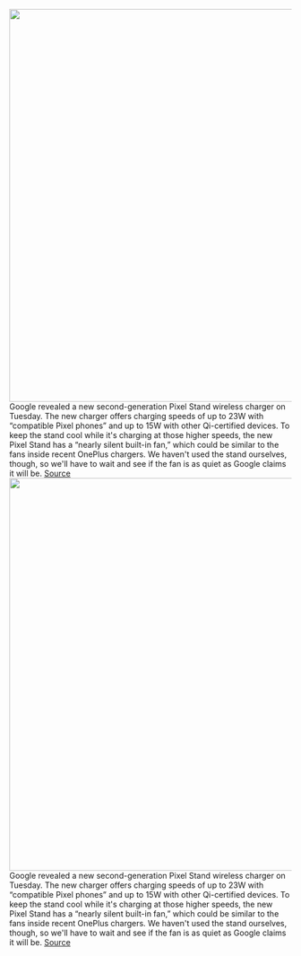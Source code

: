 <img src='https://cdn.vox-cdn.com/thumbor/0AbMrAA7iAH-vu5HGTPuRALUqvc=/0x0:1440x719/1200x800/filters:focal(605x245:835x475)/cdn.vox-cdn.com/uploads/chorus_image/image/70016547/screenshot.0.jpeg' width='700px' /><br/>
Google revealed a new second-generation Pixel Stand wireless charger on Tuesday. The new charger offers charging speeds of up to 23W with “compatible Pixel phones” and up to 15W with other Qi-certified devices. To keep the stand cool while it's charging at those higher speeds, the new Pixel Stand has a “nearly silent built-in fan,” which could be similar to the fans inside recent OnePlus chargers. We haven't used the stand ourselves, though, so we'll have to wait and see if the fan is as quiet as Google claims it will be.
<a href='https://www.theverge.com/2021/10/19/22732918/google-pixel-stand-23w-wireless-charging'> Source <a/><img src='https://cdn.vox-cdn.com/thumbor/0AbMrAA7iAH-vu5HGTPuRALUqvc=/0x0:1440x719/1200x800/filters:focal(605x245:835x475)/cdn.vox-cdn.com/uploads/chorus_image/image/70016547/screenshot.0.jpeg' width='700px' /><br/>
Google revealed a new second-generation Pixel Stand wireless charger on Tuesday. The new charger offers charging speeds of up to 23W with “compatible Pixel phones” and up to 15W with other Qi-certified devices. To keep the stand cool while it's charging at those higher speeds, the new Pixel Stand has a “nearly silent built-in fan,” which could be similar to the fans inside recent OnePlus chargers. We haven't used the stand ourselves, though, so we'll have to wait and see if the fan is as quiet as Google claims it will be.
<a href='https://www.theverge.com/2021/10/19/22732918/google-pixel-stand-23w-wireless-charging'> Source <a/>